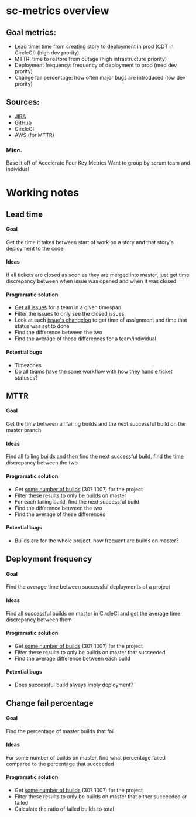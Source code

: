# sc-metrics overview

## Goal metrics:
* Lead time: time from creating story to deployment in prod (CDT in CircleCI) (high dev prority)
* MTTR: time to restore from outage (high infrastructure priority)
* Deployment frequency: frequency of deployment to prod (med dev prority)
* Change fail percentage: how often major bugs are introduced (low dev prority)

## Sources:
* [JIRA](https://developer.atlassian.com/cloud/jira/platform/rest/v3/)
* [GitHub](https://docs.github.com/en/rest)
* CircleCI
* AWS (for MTTR)

### Misc.
Base it off of Accelerate Four Key Metrics
Want to group by scrum team and individual

# Working notes

## Lead time
#### Goal
Get the time it takes between start of work on a story and that story's deployment to the code
#### Ideas
If all tickets are closed as soon as they are merged into master, just get time discrepancy between when issue was opened and when it was closed
#### Programatic solution
* [Get all issues](https://developer.atlassian.com/cloud/jira/platform/rest/v3/api-group-issues/#api-rest-api-3-issue-issueidorkey-get) for a team in a given timespan
* Filter the issues to only see the closed issues
* Look at each [issue's changelog](https://developer.atlassian.com/cloud/jira/platform/rest/v3/api-group-issues/#api-rest-api-3-issue-issueidorkey-changelog-get) to get time of assignment and time that status was set to done
* Find the difference between the two 
* Find the average of these differences for a team/individual
#### Potential bugs
* Timezones
* Do all teams have the same workflow with how they handle ticket statuses?

## MTTR
#### Goal
Get the time between all failing builds and the next successful build on the master branch
#### Ideas
Find all failing builds and then find the next successful build, find the time discrepancy between the two
#### Programatic solution
* Get [some number of builds](https://circleci.com/docs/api/#recent-builds-for-a-single-project) (30? 100?) for the project
* Filter these results to only be builds on master
* For each failing build, find the next successful build
* Find the difference between the two
* Find the average of these differences
#### Potential bugs
* Builds are for the whole project, how frequent are builds on master?

## Deployment frequency
#### Goal
Find the average time between successful deployments of a project
#### Ideas
Find all successful builds on master in CircleCI and get the average time discrepancy between them
#### Programatic solution
* Get [some number of builds](https://circleci.com/docs/api/#recent-builds-for-a-single-project) (30? 100?) for the project
* Filter these results to only be builds on master that succeeded
* Find the average difference between each build
#### Potential bugs
* Does successful build always imply deployment?

## Change fail percentage
#### Goal
Find the percentage of master builds that fail
#### Ideas
For some number of builds on master, find what percentage failed compared to the percentage that succeeded
#### Programatic solution
* Get [some number of builds](https://circleci.com/docs/api/#recent-builds-for-a-single-project) (30? 100?) for the project
* Filter these results to only be builds on master that either succeeded or failed
* Calculate the ratio of failed builds to total
